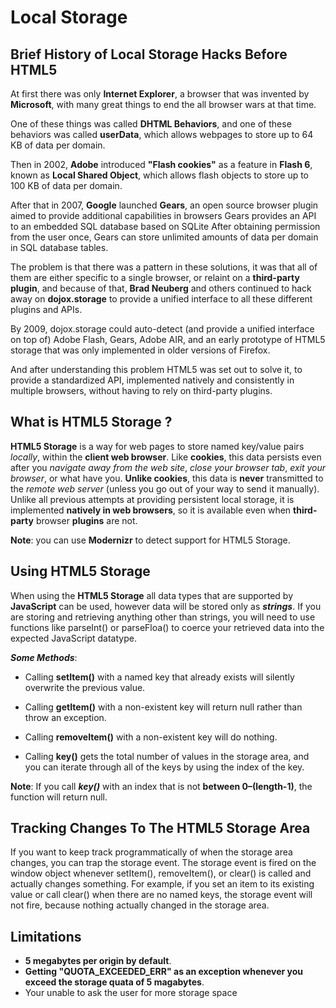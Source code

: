 # Local Storage

## Brief History of Local Storage Hacks Before HTML5
At first there was only **Internet Explorer**, a browser that was invented by **Microsoft**, with many great things to end the all browser wars at that time.

One of these things was called **DHTML Behaviors**, and one of these behaviors was called **userData**, which allows webpages to store up to 64 KB of data per domain.

Then in 2002, **Adobe** introduced **"Flash cookies"** as a feature in **Flash 6**, known as **Local Shared Object**, which allows flash objects to store up to 100 KB of data per domain.

After that in 2007, **Google** launched **Gears**, an open source browser plugin aimed to provide additional capabilities in browsers Gears provides an API to an embedded SQL database based on SQLite After obtaining permission from the user once, Gears can store unlimited amounts of data per domain in SQL database tables.

The problem is that there was a pattern in these solutions, it was that all of them are either specific to a single browser, or relaint on a **third-party plugin**, and because of that, **Brad Neuberg** and others continued to hack away on **dojox.storage** to provide a unified interface to all these different plugins and APIs.

By 2009, dojox.storage could auto-detect (and provide a unified interface on top of) Adobe Flash, Gears, Adobe AIR, and an early prototype of HTML5 storage that was only implemented in older versions of Firefox.

And after understanding this problem HTML5 was set out to solve it, to provide a standardized API, implemented natively and consistently in multiple browsers, without having to rely on third-party plugins.

## What is HTML5 Storage ?
**HTML5 Storage** is a way for web pages to store named key/value pairs *locally*, within the **client web browser**. Like **cookies**, this data persists even after you *navigate away from the web site*, *close your browser tab*, *exit your browser*, or what have you. **Unlike cookies**, this data is **never** transmitted to the *remote web server* (unless you go out of your way to send it manually). Unlike all previous attempts at providing persistent local storage, it is implemented **natively in web browsers**, so it is available even when **third-party** browser **plugins** are not.

**Note**: you can use **Modernizr** to detect support for HTML5 Storage.

## Using HTML5 Storage

When using the **HTML5 Storage** all data types that are supported by **JavaScript** can be used, however data will be stored only as ***strings***. If you are storing and retrieving anything other than strings, you will need to use functions like parseInt() or parseFloa() to coerce your retrieved data into the expected JavaScript datatype.

***Some Methods***:

- Calling **setItem()** with a named key that already exists will silently overwrite the previous value.

- Calling **getItem()** with a non-existent key will return null rather than throw an exception.

- Calling **removeItem()** with a non-existent key will do nothing.

- Calling **key()** gets the total number of values in the storage area, and you can iterate through all of the keys by using the index of the key.

**Note**: If you call ***key()*** with an index that is not **between 0–(length-1)**, the function will return null.

## Tracking Changes To The HTML5 Storage Area

If you want to keep track programmatically of when the storage area changes, you can trap the storage event. The storage event is fired on the window object whenever setItem(), removeItem(), or clear() is called and actually changes something. For example, if you set an item to its existing value or call clear() when there are no named keys, the storage event will not fire, because nothing actually changed in the storage area.

## Limitations 

- **5 megabytes per origin by default**.
- **Getting "QUOTA_EXCEEDED_ERR" as an exception whenever you exceed the storage quata of 5 magabytes**.
- Your unable to ask the user for more storage space